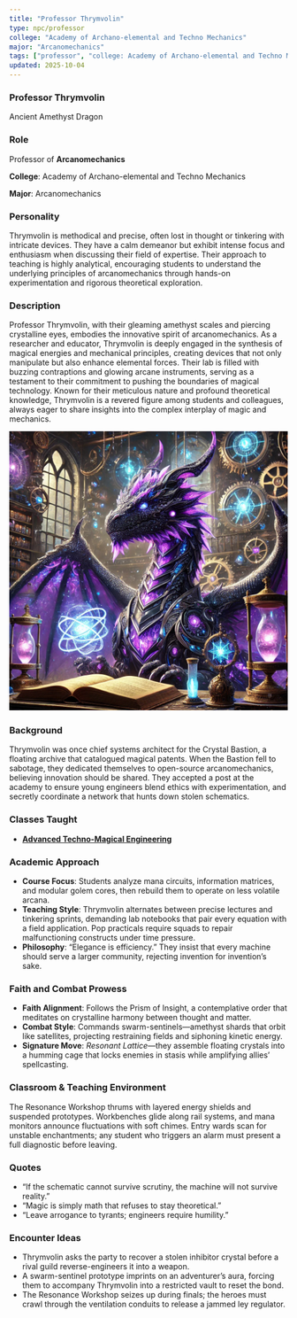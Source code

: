 ```yaml
---
title: "Professor Thrymvolin"
type: npc/professor
college: "Academy of Archano-elemental and Techno Mechanics"
major: "Arcanomechanics"
tags: ["professor", "college: Academy of Archano-elemental and Techno Mechanics", "major: Arcanomechanics","variant:amethyst"]
updated: 2025-10-04
---
```


### Professor Thrymvolin

Ancient Amethyst Dragon

### Role

Professor of **Arcanomechanics**

**College**: Academy of Archano-elemental and Techno Mechanics

**Major**: Arcanomechanics

### Personality

Thrymvolin is methodical and precise, often lost in thought or tinkering with intricate devices. They have a calm demeanor but exhibit intense focus and enthusiasm when discussing their field of expertise. Their approach to teaching is highly analytical, encouraging students to understand the underlying principles of arcanomechanics through hands-on experimentation and rigorous theoretical exploration.

### Description

Professor Thrymvolin, with their gleaming amethyst scales and piercing crystalline eyes, embodies the innovative spirit of arcanomechanics. As a researcher and educator, Thrymvolin is deeply engaged in the synthesis of magical energies and mechanical principles, creating devices that not only manipulate but also enhance elemental forces. Their lab is filled with buzzing contraptions and glowing arcane instruments, serving as a testament to their commitment to pushing the boundaries of magical technology. Known for their meticulous nature and profound theoretical knowledge, Thrymvolin is a revered figure among students and colleagues, always eager to share insights into the complex interplay of magic and mechanics.

![7D195336-7768-4989-A090-A13877AF049C](/assets/images/7D195336-7768-4989-A090-A13877AF049C.webp)

### Background

Thrymvolin was once chief systems architect for the Crystal Bastion, a floating archive that catalogued magical patents. When the Bastion fell to sabotage, they dedicated themselves to open-source arcanomechanics, believing innovation should be shared. They accepted a post at the academy to ensure young engineers blend ethics with experimentation, and secretly coordinate a network that hunts down stolen schematics.

### Classes Taught


- **[Advanced Techno-Magical Engineering](../Academics/course-catalog.md#advanced-techno-magical-engineering)**

### Academic Approach

- **Course Focus**: Students analyze mana circuits, information matrices, and modular golem cores, then rebuild them to operate on less volatile arcana.
- **Teaching Style**: Thrymvolin alternates between precise lectures and tinkering sprints, demanding lab notebooks that pair every equation with a field application. Pop practicals require squads to repair malfunctioning constructs under time pressure.
- **Philosophy**: “Elegance is efficiency.” They insist that every machine should serve a larger community, rejecting invention for invention’s sake.

### Faith and Combat Prowess

- **Faith Alignment**: Follows the Prism of Insight, a contemplative order that meditates on crystalline harmony between thought and matter.
- **Combat Style**: Commands swarm-sentinels—amethyst shards that orbit like satellites, projecting restraining fields and siphoning kinetic energy.
- **Signature Move**: *Resonant Lattice*—they assemble floating crystals into a humming cage that locks enemies in stasis while amplifying allies’ spellcasting.

### Classroom & Teaching Environment

The Resonance Workshop thrums with layered energy shields and suspended prototypes. Workbenches glide along rail systems, and mana monitors announce fluctuations with soft chimes. Entry wards scan for unstable enchantments; any student who triggers an alarm must present a full diagnostic before leaving.

### Quotes

- “If the schematic cannot survive scrutiny, the machine will not survive reality.”
- “Magic is simply math that refuses to stay theoretical.”
- “Leave arrogance to tyrants; engineers require humility.”

### Encounter Ideas

- Thrymvolin asks the party to recover a stolen inhibitor crystal before a rival guild reverse-engineers it into a weapon.
- A swarm-sentinel prototype imprints on an adventurer’s aura, forcing them to accompany Thrymvolin into a restricted vault to reset the bond.
- The Resonance Workshop seizes up during finals; the heroes must crawl through the ventilation conduits to release a jammed ley regulator.
